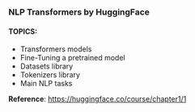 ### NLP Transformers by HuggingFace

#### TOPICS:

* Transformers models
* Fine-Tuning a pretrained model
* Datasets library
* Tokenizers library
* Main NLP tasks




**Reference**: https://huggingface.co/course/chapter1/1
